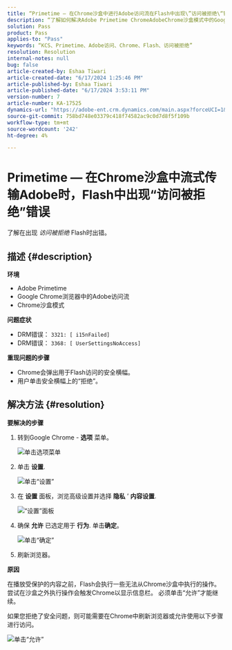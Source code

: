 ```yaml
---
title: “Primetime — 在Chrome沙盒中进行Adobe访问流在Flash中出现\”访问被拒绝\“错误”
description: “了解如何解决Adobe Primetime ChromeAdobeChrome沙盒模式中的Google浏览器访问流问题。”
solution: Pass
product: Pass
applies-to: "Pass"
keywords: “KCS、Primetime、Adobe访问、Chrome、Flash、访问被拒绝”
resolution: Resolution
internal-notes: null
bug: false
article-created-by: Eshaa Tiwari
article-created-date: "6/17/2024 1:25:46 PM"
article-published-by: Eshaa Tiwari
article-published-date: "6/17/2024 3:53:11 PM"
version-number: 7
article-number: KA-17525
dynamics-url: "https://adobe-ent.crm.dynamics.com/main.aspx?forceUCI=1&pagetype=entityrecord&etn=knowledgearticle&id=148b5116-ad2c-ef11-840a-6045bd029b18"
source-git-commit: 758bd748e03379c418f74582ac9c0d7d8f5f109b
workflow-type: tm+mt
source-wordcount: '242'
ht-degree: 4%

---
```


# Primetime — 在Chrome沙盒中流式传输Adobe时，Flash中出现“访问被拒绝”错误


了解在出现 *访问被拒绝* Flash时出错。

## 描述 {#description}


<b>环境</b>

- Adobe Primetime
- Google Chrome浏览器中的Adobe访问流
- Chrome沙盒模式


<b>问题症状</b>

- DRM错误： `3321: [ i15nFailed]`
- DRM错误： `3368: [ UserSettingsNoAccess]`


<b>重现问题的步骤</b>

- Chrome会弹出用于Flash访问的安全横幅。
- 用户单击安全横幅上的“拒绝”。



## 解决方法 {#resolution}


<b>要解决的步骤</b>

1. 转到Google Chrome - <b>选项</b> 菜单。


   ![单击选项菜单](https://helpx.adobe.com/content/dam/help/en/adobe-access/kb/error-3321/jcr%3acontent/main-pars/procedure/proc_par/step_0/step_par/image/setting_menu.png "单击选项菜单")
2. 单击 <b>设置</b>.





   ![单击“设置”](https://helpx.adobe.com/content/dam/help/en/adobe-access/kb/error-3321/jcr%3acontent/main-pars/procedure/proc_par/step_1/step_par/image/3.jpg "单击“设置”")
3. 在 <b>设置</b> 面板，浏览高级设置并选择 <b>隐私</b> ’ <b>内容设置</b>.

   ![“设置”面板](https://helpx.adobe.com/content/dam/help/en/adobe-access/kb/error-3321/jcr%3acontent/main-pars/procedure/proc_par/step_2/step_par/image/5.jpg "“设置”面板")
4. 确保 <b>允许</b> 已选定用于 <b>行为</b>. 单击<b>确定</b>。





   ![单击“确定”](https://helpx.adobe.com/content/dam/help/en/adobe-access/kb/error-3321/jcr%3acontent/main-pars/procedure/proc_par/step_3/step_par/image/unsandbox_settings.png "单击“确定”")
5. 刷新浏览器。


<b>原因</b>

在播放受保护的内容之前，Flash会执行一些无法从Chrome沙盒中执行的操作。 尝试在沙盒之外执行操作会触发Chrome以显示信息栏。 必须单击“允许”才能继续。

如果您拒绝了安全问题，则可能需要在Chrome中刷新浏览器或允许使用以下步骤进行访问。

![单击“允许”](https://helpx.adobe.com/content/dam/help/en/adobe-access/kb/error-3321/jcr%3acontent/main-pars/image/chrome_infobar.png "单击“允许”")
